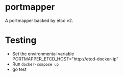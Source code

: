 # portmapper

A portmapper backed by etcd v2.

# Testing

* Set the environmental variable PORTMAPPER_ETCD_HOST="http://etcd-docker-ip"
* Run ``` docker-compose up ```
* go test
